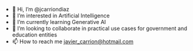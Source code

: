 - 👋 Hi, I’m @jcarriondiaz
- 👀 I’m interested in Artificial Intelligence
- 🌱 I’m currently learning Generative AI
- 💞️ I’m looking to collaborate in practical use cases for government and education entities
- 📫 How to reach me javier_carrion@hotmail.com

<!---
jcarriondiaz/jcarriondiaz is a ✨ special ✨ repository because its `README.md` (this file) appears on your GitHub profile.
You can click the Preview link to take a look at your changes.
--->
